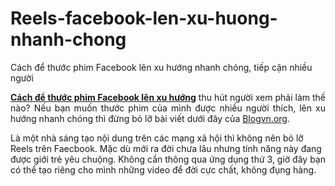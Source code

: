 # Reels-facebook-len-xu-huong-nhanh-chong
Cách để thước phim Facebook lên xu hướng nhanh chóng, tiếp cận nhiều người
<p style="text-align: justify;"><a href="https://blogvn.org/cach-reals-facebook-len-xu-huong-nhanh.html"><strong>Cách để thước phim Facebook lên xu hướng</strong></a> thu hút người xem phải làm thế nào? Nếu bạn muốn thước phim của mình được nhiều người thích, lên xu hướng nhanh chóng thì đừng bỏ lỡ bài viết dưới đây của <a href="http://Blogvn.org" target="_blank" rel="noopener">Blogvn.org</a>.</p>
Là một nhà sáng tạo nội dung trên các mạng xã hội thì không nên bỏ lỡ Reels trên Faecbook. Mặc dù mới ra đời chưa lâu nhưng tính năng này đang được giới trẻ yêu chuộng. Không cần thông qua ứng dụng thứ 3, giờ đây bạn có thể tạo riêng cho mình những video để đời cực chất, không đụng hàng.
